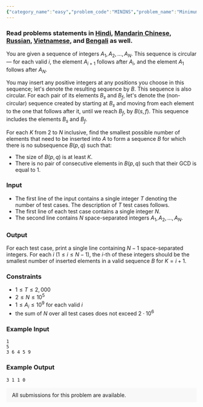 ```yaml
---
{"category_name":"easy","problem_code":"MININS","problem_name":"Minimum Insertions","problemComponents":{"constraints":"","constraintsState":false,"subtasks":"","subtasksState":false,"inputFormat":"","inputFormatState":false,"outputFormat":"","outputFormatState":false,"sampleTestCases":{"0":{"id":1,"input":"1\r\n5\r\n3 6 4 5 9","output":"3 1 1 0","explanation":"","isDeleted":false}}},"video_editorial_url":"https://youtu.be/GQFEp2h0Xqo","languages_supported":{"0":"CPP14","1":"C","2":"JAVA","3":"PYTH 3.6","4":"CPP17","5":"PYTH","6":"PYP3","7":"CS2","8":"ADA","9":"PYPY","10":"TEXT","11":"PAS fpc","12":"NODEJS","13":"RUBY","14":"PHP","15":"GO","16":"HASK","17":"TCL","18":"PERL","19":"SCALA","20":"LUA","21":"kotlin","22":"BASH","23":"JS","24":"LISP sbcl","25":"rust","26":"PAS gpc","27":"BF","28":"CLOJ","29":"R","30":"D","31":"CAML","32":"FORT","33":"ASM","34":"swift","35":"FS","36":"WSPC","37":"LISP clisp","38":"SQL","39":"SCM guile","40":"PERL6","41":"ERL","42":"CLPS","43":"ICK","44":"NICE","45":"PRLG","46":"ICON","47":"COB","48":"SCM chicken","49":"PIKE","50":"SCM qobi","51":"ST","52":"SQLQ","53":"NEM"},"max_timelimit":1,"source_sizelimit":50000,"problem_author":"smartnj","problem_tester":"","date_added":"7-09-2020","tags":{"0":"amortized","1":"cook122","2":"easy","3":"observation","4":"rahuldugar","5":"rishup_nitdgp","6":"smartnj","7":"smartnj"},"problem_difficulty_level":"Easy","best_tag":"Amortized Analysis","editorial_url":"https://discuss.codechef.com/problems/MININS","time":{"view_start_date":1104528600,"submit_start_date":1104528600,"visible_start_date":1104528600,"end_date":1735669800},"is_direct_submittable":false,"problemDiscussURL":"https://discuss.codechef.com/search?q=MININS","is_proctored":false,"visitedContests":{},"layout":"problem"}
---
```

### Read problems statements in [Hindi](https://www.codechef.com/download/translated/COOK122/hindi/MININS.pdf), [Mandarin Chinese](https://www.codechef.com/download/translated/COOK122/mandarin/MININS.pdf), [Russian](https://www.codechef.com/download/translated/COOK122/russian/MININS.pdf), [Vietnamese](https://www.codechef.com/download/translated/COOK122/vietnamese/MININS.pdf), and [Bengali](https://www.codechef.com/download/translated/COOK122/bengali/MININS.pdf) as well.

You are given a sequence of integers $A_1, A_2, \ldots, A_N$. This sequence is circular ― for each valid $i$, the element $A_{i+1}$ follows after $A_i$, and the element $A_1$ follows after $A_N$.

You may insert any positive integers at any positions you choose in this sequence; let's denote the resulting sequence by $B$. This sequence is also circular. For each pair of its elements $B_s$ and $B_f$, let's denote the (non-circular) sequence created by starting at $B_s$ and moving from each element to the one that follows after it, until we reach $B_f$, by $B(s, f)$. This sequence includes the elements $B_s$ and $B_f$.

For each $K$ from $2$ to $N$ inclusive, find the smallest possible number of elements that need to be inserted into $A$ to form a sequence $B$ for which there is no subsequence $B(p, q)$ such that:
- The size of $B(p, q)$ is at least $K$.
- There is no pair of consecutive elements in $B(p, q)$ such that their GCD is equal to $1$.

### Input
- The first line of the input contains a single integer $T$ denoting the number of test cases. The description of $T$ test cases follows.
- The first line of each test case contains a single integer $N$.
- The second line contains $N$ space-separated integers $A_1, A_2, \ldots, A_N$.

### Output
For each test case, print a single line containing $N-1$ space-separated integers. For each $i$ ($1 \le i \le N-1$), the $i$-th of these integers should be the smallest number of inserted elements in a valid sequence $B$ for $K = i+1$.

### Constraints
- $1 \le T \le 2,000$
- $2 \le N \le 10^5$
- $1 \le A_i \le 10^9$ for each valid $i$
- the sum of $N$ over all test cases does not exceed $2 \cdot 10^6$

### Example Input
```
1
5
3 6 4 5 9
```

### Example Output
```
3 1 1 0
```

<aside style='background: #f8f8f8;padding: 10px 15px;'><div>All submissions for this problem are available.</div></aside>